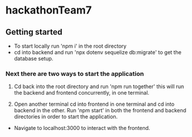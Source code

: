 # hackathonTeam7


## Getting started

* To start locally run 'npm i' in the root directory 
* cd into backend and run 'npx dotenv sequelize db:migrate' to get the database setup.

### Next there are two ways to start the application
1. Cd back into the root directory and run 'npm run together' this will run the backend and frontend concurrently, in one terminal. 

2. Open another terminal cd into frontend in one terminal and cd into backend in the other. Run 'npm start' in both the frontend and backend directories in order to start the application.

* Navigate to localhost:3000 to interact with the frontend. 


